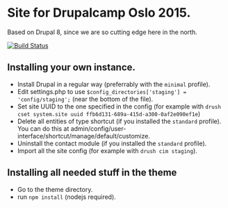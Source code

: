 # Site for Drupalcamp Oslo 2015.

Based on Drupal 8, since we are so cutting edge here in the north.

[![Build Status](https://travis-ci.org/drupalnorge/dcamp-d8.svg?branch=master)](https://travis-ci.org/drupalnorge/dcamp-d8)

## Installing your own instance.
- Install Drupal in a regular way (preferrably with the `minimal` profile).
- Edit settings.php to use `$config_directories['staging'] = 'config/staging';` (near the bottom of the file).
- Set site UUID to the one specified in the config (for example with `drush cset system.site uuid ffb6d131-689a-415d-a300-0af2e090ef1e`)
- Delete all entities of type shortcut (if you installed the `standard` profile). You can do this at admin/config/user-interface/shortcut/manage/default/customize.
- Uninstall the contact module (if you installed the `standard` profile).
- Import all the site config (for example with `drush cim staging`).

## Installing all needed stuff in the theme
- Go to the theme directory.
- run `npm install` (nodejs required).
